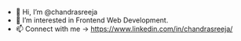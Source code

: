 - 👋 Hi, I’m @chandrasreeja
- 👀 I’m interested in Frontend Web Development.
- 📫 Connect with me -> https://www.linkedin.com/in/chandrasreeja/

<!---
chandrasreeja/chandrasreeja is a ✨ special ✨ repository because its `README.md` (this file) appears on your GitHub profile.
You can click the Preview link to take a look at your changes.
--->
